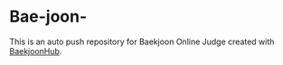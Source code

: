 # Bae-joon-
This is an auto push repository for Baekjoon Online Judge created with [BaekjoonHub](https://github.com/BaekjoonHub/BaekjoonHub).
